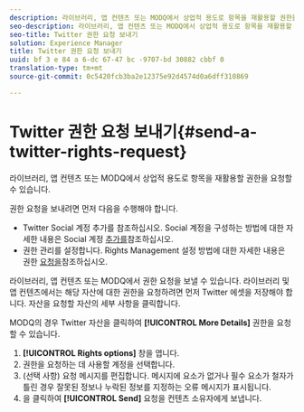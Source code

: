 ```yaml
---
description: 라이브러리, 앱 컨텐츠 또는 MODQ에서 상업적 용도로 항목을 재활용할 권한을 요청할 수 있습니다.
seo-description: 라이브러리, 앱 컨텐츠 또는 MODQ에서 상업적 용도로 항목을 재활용할 권한을 요청할 수 있습니다.
seo-title: Twitter 권한 요청 보내기
solution: Experience Manager
title: Twitter 권한 요청 보내기
uuid: bf 3 e 84 a 6-dc 67-47 bc -9707-bd 30882 cbbf 0
translation-type: tm+mt
source-git-commit: 0c5420fcb3ba2e12375e92d4574d0a6dff310869

---
```



# Twitter 권한 요청 보내기{#send-a-twitter-rights-request}

라이브러리, 앱 컨텐츠 또는 MODQ에서 상업적 용도로 항목을 재활용할 권한을 요청할 수 있습니다.

권한 요청을 보내려면 먼저 다음을 수행해야 합니다.

* Twitter Social 계정 추가를 참조하십시오. Social 계정을 구성하는 방법에 대한 자세한 내용은 Social 계정 [추가를](../c-users-creating-accounts-with-studio-access/t-configure-social-accout-instagram/t-configure-social-accout-instagram.md#t_configure_social_accout_instagram)참조하십시오.
* 권한 관리를 설정합니다. Rights Management 설정 방법에 대한 자세한 내용은 권한 [요청을](../c-how-requesting-rights-works/c-how-requesting-rights-works.md#c_how_requesting_rights_works)참조하십시오.

라이브러리, 앱 컨텐츠 또는 MODQ에서 권한 요청을 보낼 수 있습니다. 라이브러리 및 앱 컨텐츠에서는 해당 자산에 대한 권한을 요청하려면 먼저 Twitter 에셋을 저장해야 합니다. 자산을 요청할 자산의 세부 사항을 클릭합니다.

MODQ의 경우 Twitter 자산을 클릭하여 **[!UICONTROL More Details]** 권한을 요청할 수 있습니다.

1. **[!UICONTROL Rights options]** 창을 엽니다.
1. 권한을 요청하는 데 사용할 계정을 선택합니다.
1. (선택 사항) 요청 메시지를 편집합니다. 메시지에 요소가 없거나 필수 요소가 철자가 틀린 경우 잘못된 정보나 누락된 정보를 지정하는 오류 메시지가 표시됩니다.
1. 을 클릭하여 **[!UICONTROL Send]** 요청을 컨텐츠 소유자에게 보냅니다.
